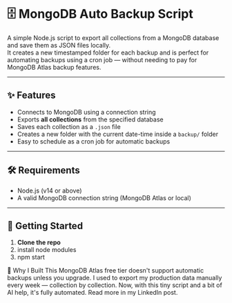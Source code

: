 # 🗄️ MongoDB Auto Backup Script

A simple Node.js script to export all collections from a MongoDB database and save them as JSON files locally.  
It creates a new timestamped folder for each backup and is perfect for automating backups using a cron job — without needing to pay for MongoDB Atlas backup features.

---

## ✨ Features

- Connects to MongoDB using a connection string
- Exports **all collections** from the specified database
- Saves each collection as a `.json` file
- Creates a new folder with the current date-time inside a `backup/` folder
- Easy to schedule as a cron job for automatic backups

---

## 🛠️ Requirements

- Node.js (v14 or above)
- A valid MongoDB connection string (MongoDB Atlas or local)

---

## 🚀 Getting Started

1. **Clone the repo**
2. install node modules
3. npm start

📌 Why I Built This
MongoDB Atlas free tier doesn't support automatic backups unless you upgrade. I used to export my production data manually every week — collection by collection. Now, with this tiny script and a bit of AI help, it's fully automated.
Read more in my LinkedIn post.
